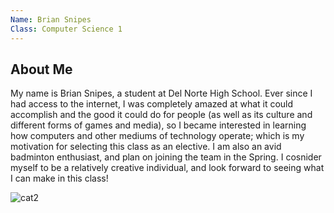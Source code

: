 ```yaml
---
Name: Brian Snipes
Class: Computer Science 1
---
```



## About Me
My name is Brian Snipes, a student at Del Norte High School. Ever since I had access to the internet, I was completely amazed at what it could accomplish and the good it could do for people (as well as its culture and different forms of games and media), so I became interested in learning how computers and other mediums of technology operate; which is my motivation for selecting this class as an elective. I am also an avid badminton enthusiast, and plan on joining the team in the Spring. I cosnider myself to be a relatively creative individual, and look forward to seeing what I can make in this class!

![cat2]({{site.baseurl}}/images/cat2.png)
